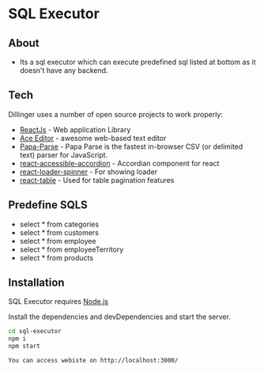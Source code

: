 # SQL Executor

## About

- Its a sql executor which can execute predefined sql listed at bottom as it doesn't have any backend.

## Tech

Dillinger uses a number of open source projects to work properly:

- [ReactJs](https://react.dev/) - Web application Library
- [Ace Editor](https://www.npmjs.com/package/react-ace) - awesome web-based text editor
- [Papa-Parse](https://www.npmjs.com/package/papaparse) - Papa Parse is the fastest in-browser CSV (or delimited text) parser for JavaScript.
- [react-accessible-accordion](https://www.npmjs.com/package/react-accessible-accordion) - Accordian component for react
- [react-loader-spinner](https://www.npmjs.com/package/react-loader-spinner) - For showing loader
- [react-table](https://www.npmjs.com/package/react-table) - Used for table pagination features

## Predefine SQLS

- select \* from categories
- select \* from customers
- select \* from employee
- select \* from employeeTerritory
- select \* from products

## Installation

SQL Executor requires [Node.js](https://nodejs.org/)

Install the dependencies and devDependencies and start the server.

```sh
cd sql-executor
npm i
npm start

You can access webiste on http://localhost:3000/
```
